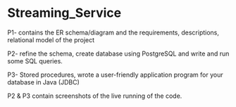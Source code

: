 # Streaming_Service

P1- contains the ER schema/diagram and the requirements, descriptions, relational model of the project

P2- refine the schema, create database using PostgreSQL and write
and run some SQL queries.

P3- Stored procedures, wrote a user-friendly application program for your database in Java (JDBC) 

P2 & P3 contain screenshots of the live running of the code.

